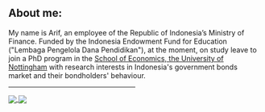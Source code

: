 <h2 align="left">About me:</h2>

<p>My name is Arif, an employee of the Republic of Indonesia’s Ministry of Finance. Funded by the Indonesia Endowment Fund for Education ("Lembaga Pengelola Dana Pendidikan"), at the moment, on study leave to join a PhD program in the <a href="https://www.nottingham.ac.uk/economics/people/arif.sulistiono">School of Economics, the University of Nottingham</a> with research interests in Indonesia's government bonds market and their bondholders' behaviour.

<hr style="width:50%;text-align:left;margin-left:0">

<a href="https://github.com/arifpras/github-readme-stats">
  <img align="center" src="https://github-readme-stats.vercel.app/api?username=arifpras&show_icons=true&theme=dark&count_private=true&hide_border=true)](https://github.com/arifpras/github-readme-stats" />
</a>
<a href="https://github.com/arifpras/github-readme-stats">
  <img align="center" src="https://github-readme-stats.vercel.app/api/top-langs/?username=arifpras&theme=dark&layout=compact&hide_border=true)](https://github.com/arifpras/github-readme-stats" />
</a>
